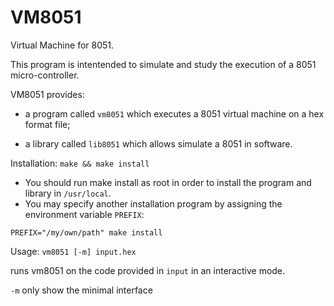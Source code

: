VM8051
======

Virtual Machine for 8051.

This program is intentended to simulate and study the
execution of a 8051 micro-controller.

VM8051 provides:

 - a program called `vm8051` which executes a 8051
   virtual machine on a hex format file;

 - a library called `lib8051` which allows simulate a 8051 in software.


Installation: `make && make install`
 - You should run make install as root in order to install the
   program and library in `/usr/local`.
 - You may specify another
   installation program by assigning the environment variable `PREFIX`:

`PREFIX="/my/own/path" make install`
              

Usage: `vm8051 [-m] input.hex`

runs vm8051 on the code provided in `input` in an interactive mode.

`-m`     only show the minimal interface
